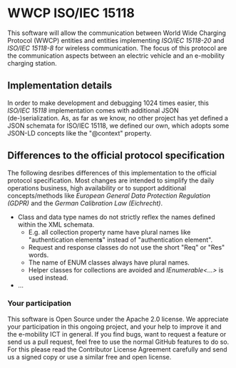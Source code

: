 # WWCP ISO/IEC 15118

This software will allow the communication between World Wide Charging
Protocol (WWCP) entities and entities implementing
_ISO/IEC 15118-20_ and _ISO/IEC 15118-8_ for wireless communication.
The focus of this protocol are the communication aspects between an
electric vehicle and an e-mobility charging station.


## Implementation details

In order to make development and debugging 1024 times easier, this _ISO/IEC 15118_ implementation comes with additional JSON (de-)serialization. As, as far as we know, no other project has yet defined a JSON schemata for ISO/IEC 15118, we defined our own, which adopts some JSON-LD concepts like the "@context" property.


## Differences to the official protocol specification

The following desribes differences of this implementation to the official protocol specification.
Most changes are intended to simplify the daily operations business, high availability or to support additional concepts/methods like *European General Data Protection Regulation (GDPR)*  and the *German Calibration Law (Eichrecht)*.

- Class and data type names do not strictly reflex the names defined within the XML schemata.
  - E.g. all collection property name have plural names like "authentication element**s**" instead of "authentication element".
  - Request and response classes do not use the short "Req" or "Res" words.
  - The name of ENUM classes always have plural names.
  - Helper classes for collections are avoided and _IEnumerable<...>_ is used instead.
- ...


### Your participation

This software is Open Source under the Apache 2.0 license. We appreciate
your participation in this ongoing project, and your help to improve it
and the e-mobility ICT in general. If you find bugs, want to request a
feature or send us a pull request, feel free to use the normal GitHub
features to do so. For this please read the Contributor License Agreement
carefully and send us a signed copy or use a similar free and open license.
